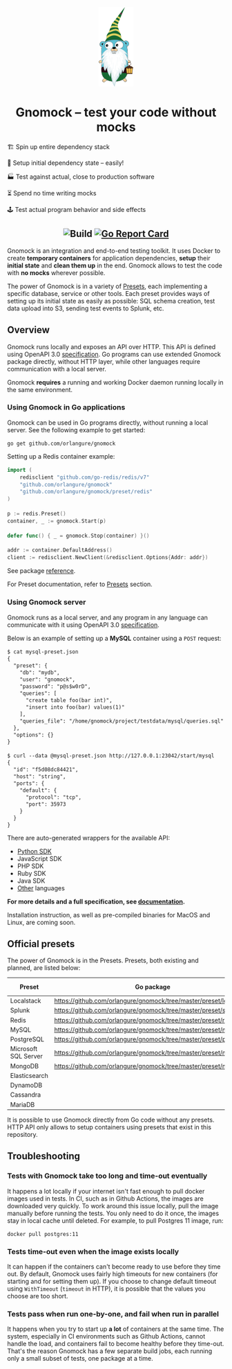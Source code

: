 <div align="center">
    <img src="./gnomock.png">
</div>

# <div align="center">Gnomock – test your code without mocks</div>

🏗️ Spin up entire dependency stack

🎁 Setup initial dependency state – easily!

🏭 Test against actual, close to production software

⏳ Spend no time writing mocks

🕹️ Test actual program behavior and side effects

## <div align="center">![Build](https://github.com/orlangure/gnomock/workflows/Build/badge.svg) [![Go Report Card](https://goreportcard.com/badge/github.com/orlangure/gnomock)](https://goreportcard.com/report/github.com/orlangure/gnomock)</div>

Gnomock is an integration and end-to-end testing toolkit. It uses Docker to
create **temporary containers** for application dependencies, **setup** their
**initial state** and **clean them up** in the end. Gnomock allows to test the
code with **no mocks** wherever possible.

The power of Gnomock is in a variety of [Presets](#official-presets), each
implementing a specific database, service or other tools. Each preset provides
ways of setting up its initial state as easily as possible: SQL schema
creation, test data upload into S3, sending test events to Splunk, etc.

## Overview

Gnomock runs locally and exposes an API over HTTP. This API is defined using
OpenAPI 3.0
[specification](https://app.swaggerhub.com/apis/orlangure/gnomock/1.1.1). Go
programs can use extended Gnomock package directly, without HTTP layer, while
other languages require communication with a local server.

Gnomock **requires** a running and working Docker daemon running locally in the
same environment.

### Using Gnomock in Go applications

Gnomock can be used in Go programs directly, without running a local server.
See the following example to get started:

```
go get github.com/orlangure/gnomock
```

Setting up a Redis container example:

```go
import (
	redisclient "github.com/go-redis/redis/v7"
	"github.com/orlangure/gnomock"
	"github.com/orlangure/gnomock/preset/redis"
)

p := redis.Preset()
container, _ := gnomock.Start(p)

defer func() { _ = gnomock.Stop(container) }()

addr := container.DefaultAddress()
client := redisclient.NewClient(&redisclient.Options{Addr: addr})
```

See package [reference](https://pkg.go.dev/github.com/orlangure/gnomock?tab=doc).

For Preset documentation, refer to [Presets](#official-presets) section.

### Using Gnomock server

Gnomock runs as a local server, and any program in any language can communicate
with it using OpenAPI 3.0
[specification](https://app.swaggerhub.com/apis/orlangure/gnomock/1.1.1).

Below is an example of setting up a **MySQL** container using a `POST` request:

```
$ cat mysql-preset.json
{
  "preset": {
    "db": "mydb",
    "user": "gnomock",
    "password": "p@s$w0rD",
    "queries": [
      "create table foo(bar int)",
      "insert into foo(bar) values(1)"
    ],
    "queries_file": "/home/gnomock/project/testdata/mysql/queries.sql"
  },
  "options": {}
}

$ curl --data @mysql-preset.json http://127.0.0.1:23042/start/mysql
{
  "id": "f5d08dc84421",
  "host": "string",
  "ports": {
    "default": {
      "protocol": "tcp",
      "port": 35973
    }
  }
}
```

There are auto-generated wrappers for the available API:

- [Python SDK](https://github.com/orlangure/gnomock-python-sdk)
- JavaScript SDK
- PHP SDK
- Ruby SDK
- Java SDK
- [Other](https://openapi-generator.tech/docs/generators) languages

**For more details and a full specification, see
[documentation](https://app.swaggerhub.com/apis/orlangure/gnomock/1.1.1).**

Installation instruction, as well as pre-compiled binaries for MacOS and Linux,
are coming soon.

## Official presets

The power of Gnomock is in the Presets. Presets, both existing and planned, are
listed below:

| Preset | Go package | HTTP API | Go API |
|--------|------------|----------|-----------|
Localstack | https://github.com/orlangure/gnomock/tree/master/preset/localstack | [Docs](https://app.swaggerhub.com/apis/orlangure/gnomock/1.1.1#/presets/startLocalstack) | [Reference](https://pkg.go.dev/github.com/orlangure/gnomock/preset/localstack?tab=doc)
Splunk | https://github.com/orlangure/gnomock/tree/master/preset/splunk | [Docs](https://app.swaggerhub.com/apis/orlangure/gnomock/1.1.1#/presets/startSplunk) | [Reference](https://pkg.go.dev/github.com/orlangure/gnomock/preset/splunk?tab=doc)
Redis | https://github.com/orlangure/gnomock/tree/master/preset/redis | [Docs](https://app.swaggerhub.com/apis/orlangure/gnomock/1.1.1#/presets/startRedis) | [Reference](https://pkg.go.dev/github.com/orlangure/gnomock/preset/redis?tab=doc)
MySQL | https://github.com/orlangure/gnomock/tree/master/preset/mysql | [Docs](https://app.swaggerhub.com/apis/orlangure/gnomock/1.1.1#/presets/startMysql) | [Reference](https://pkg.go.dev/github.com/orlangure/gnomock/preset/mysql?tab=doc)
PostgreSQL | https://github.com/orlangure/gnomock/tree/master/preset/postgres | [Docs](https://app.swaggerhub.com/apis/orlangure/gnomock/1.1.1#/presets/startPostgres) | [Reference](https://pkg.go.dev/github.com/orlangure/gnomock/preset/postgres?tab=doc)
Microsoft SQL Server | https://github.com/orlangure/gnomock/tree/master/preset/mssql | [Docs](https://app.swaggerhub.com/apis/orlangure/gnomock/1.1.1#/presets/startMssql) | [Reference](https://pkg.go.dev/github.com/orlangure/gnomock/preset/mssql?tab=doc)
MongoDB | https://github.com/orlangure/gnomock/tree/master/preset/mongo | [Docs](https://app.swaggerhub.com/apis/orlangure/gnomock/1.1.1#/presets/startMongo) | [Reference](https://pkg.go.dev/github.com/orlangure/gnomock/preset/mongo?tab=doc)
Elasticsearch | |
DynamoDB | |
Cassandra | |
MariaDB | |

It is possible to use Gnomock directly from Go code without any presets. HTTP
API only allows to setup containers using presets that exist in this
repository.

## Troubleshooting

### Tests with Gnomock take too long and time-out eventually

It happens a lot locally if your internet isn't fast enough to pull docker
images used in tests. In CI, such as in Github Actions, the images are
downloaded very quickly. To work around this issue locally, pull the image
manually before running the tests. You only need to do it once, the images stay
in local cache until deleted. For example, to pull Postgres 11 image, run:

```
docker pull postgres:11
```

### Tests time-out even when the image exists locally

It can happen if the containers can't become ready to use before they time out.
By default, Gnomock uses fairly high timeouts for new containers (for starting
and for setting them up). If you choose to change default timeout using
`WithTimeout` (`timeout` in HTTP), it is possible that the values you choose
are too short.

### Tests pass when run one-by-one, and fail when run in parallel

It happens when you try to start up **a lot** of containers at the same time.
The system, especially in CI environments such as Github Actions, cannot handle
the load, and containers fail to become healthy before they time-out. That's
the reason Gnomock has a few separate build jobs, each running only a small
subset of tests, one package at a time.
